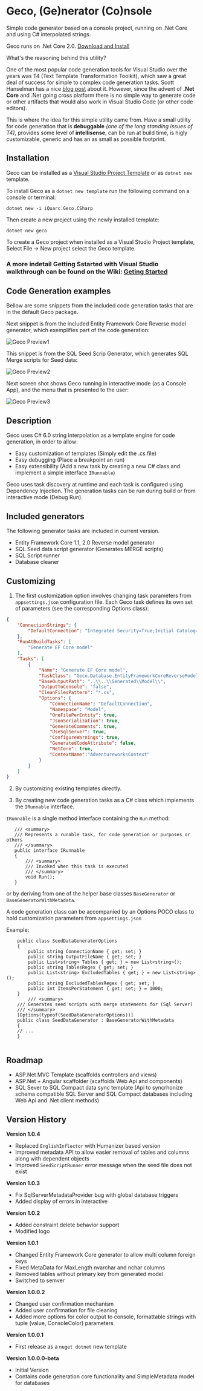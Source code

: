 # Geco, (Ge)nerator (Co)nsole
Simple code generator based on a console project, running on .Net Core and using C# interpolated strings.

Geco runs on .Net Core 2.0. [Download and Install](http://dot.net)

What's the reasoning behind this utility?

One of the most popular code generation tools for Visual Studio over the years was T4 (Text Template Transformation Toolkit), which saw a great deal of success for simple to complex code generation tasks.
Scott Hanselman has a nice [blog post](https://www.hanselman.com/blog/T4TextTemplateTransformationToolkitCodeGenerationBestKeptVisualStudioSecret.aspx) about it. However, since the advent of **.Net Core** and .Net going cross platform there is no simple way to generate code or other artifacts that would also work in Visual Studio Code (or other code editors).

This is where the idea for this simple utility came from. Have a small utility for code generation that is **debuggable** *(one of the long standing issues of T4)*, provides some level of **intellisense**, can be run at build time, is higly customizable, generic and has an as small as possible footprint.

## Installation

Geco can be installed as a [Visual Studio Project Template](https://marketplace.visualstudio.com/items?itemName=catalinpop.Geco101) or as `dotnet new` template. 

To install Geco as a `dotnet new template` run the following command on a console or terminal:

```Batchfile
dotnet new -i iQuarc.Geco.CSharp
```

Then create a new project using the newly installed template:

```Batchfile  
dotnet new geco
```

To create a Geco project when installed as a Visual Studio Project template, Select File -> New project select the Geco template. 

### A more indetail Getting Sstarted with Visual Studio walkthrough can be found on the Wiki: [Geting Started](https://github.com/iQuarc/Geco/wiki)

## Code Generation examples

Bellow are some snippets from the included code generation tasks that are in the default Geco package.

Next snippet is from the included Entity Framework Core Reverse model generator, which exemplifies part of the code generation:

![Geco Preview1](https://github.com/iQuarc/Geco/blob/dev/dist/GecoResources/PreviewImage.JPG?raw=true)

This snippet is from the SQL Seed Scrip Generator, which generates SQL Merge scripts for Seed data:

![Geco Preview2](https://github.com/iQuarc/Geco/blob/dev/dist/GecoResources/PreviewImage2.JPG?raw=true)

Next screen shot shows Geco running in interactive mode (as a Console App), and the menu that is presented to the user:

![Geco Preview3](https://github.com/iQuarc/Geco/blob/dev/dist/GecoResources/PreviewImage3.JPG?raw=true)


## Description

Geco uses C# 6.0 string interpolation as a template engine for code generation, in order to allow:

 - Easy customization of templates (Simply edit the .cs file)
 - Easy debugging (Place a breakpoint an run)
 - Easy extensibility (Add a new task by creating a new C# class and implement a simple interface `IRunnable`)
 
Geco uses task discovery at runtime and each task is configured using Dependency Injection. The generation tasks can be run during build or from interactive mode (Debug Run).

## Included generators

The following generator tasks are included in current version.

 - Entity Framework Core 1.1, 2.0 Reverse model generator
 - SQL Seed data script generator (Generates MERGE scripts)
 - SQL Script runner
 - Database cleaner

## Customizing

1. The first customization option involves changing task parameters from `appsettings.json` configuration file. Each Geco task defines its own set of parameters (see the corresponding Options class):

```JSon
{
    "ConnectionStrings": {
        "DefaultConnection": "Integrated Security=True;Initial Catalog=AdventureWorks;Data Source=.\\SQLEXPRESS;"
    },
    "RunAtBuildTasks": [
        "Generate EF Core model"
    ],
    "Tasks": [
        {
            "Name": "Generate EF Core model",
            "TaskClass": "Geco.Database.EntityFrameworkCoreReverseModelGenerator",
            "BaseOutputPath": "..\\..\\Generated\\Model\\",
            "OutputToConsole": "false",
            "CleanFilesPattern": "*.cs",
            "Options": {
                "ConnectionName": "DefaultConnection",
                "Namespace": "Model",
                "OneFilePerEntity": true,
                "JsonSerialization": true,
                "GenerateComments": true,
                "UseSqlServer": true,
                "ConfigureWarnings": true,
                "GeneratedCodeAttribute": false,
                "NetCore": true,
                "ContextName":"AdventureworksContext"
            }
        }
    ]
}
```

2. By customizing existing templates directly.

3. By creating new code generation tasks as a C# class which implements the `IRunnable` interface.

`IRunnable` is a single method interface containing the `Run` method:

 ```CSharp
    /// <summary>
    /// Represents a runable task, for code generation or purposes or others
    /// </summary>
    public interface IRunnable
    {
        /// <summary>
        /// Invoked when this task is executed
        /// </summary>
        void Run();
    }   
 ```
 or by deriving from one of the helper base classes `BaseGenerator` or `BaseGeneratorWithMetadata`.

A code generation class can be accompanied by an Options POCO class to hold customization parameters from `appsettings.json`

Example:

```CSharp
    public class SeedDataGeneratorOptions
    {
        public string ConnectionName { get; set; }
        public string OutputFileName { get; set; }
        public List<string> Tables { get; } = new List<string>();
        public string TablesRegex { get; set; }
        public List<string> ExcludedTables { get; } = new List<string>();
        public string ExcludedTablesRegex { get; set; }
        public int ItemsPerStatement { get; set; } = 1000;
    }
        /// <summary>
    /// Generates seed scripts with merge statements for (Sql Server)
    /// </summary>
    [Options(typeof(SeedDataGeneratorOptions))]
    public class SeedDataGenerator : BaseGeneratorWithMetadata
    {
    // ...
    }
    
```
## Roadmap

 - ASP.Net MVC Template (scaffolds controllers and views)
 - ASP.Net + Angular scaffolder (scaffolds Web Api and components)
 - SQL Sever to SQL Compact data sync template (Api to syncrhonize schema compatible SQL Server and SQL Compact databases including Web Api and .Net client methods)

## Version History

**Version 1.0.4**
  - Replaced `EnglishInflector` with Humanizer based version
  - Improved metadata API to allow easier removal of tables and columns along with dependent objects
  - Improved `SeedScriptRunner` error message when the seed file does not exist 

**Version 1.0.3**
  - Fix SqlServerMetadataProvider bug with global database triggers
  - Added display of errors in interactive

**Version 1.0.2**

  - Added constraint delete behavior support
  - Modified logo

**Version 1.0.1**

 - Changed Entity Framework Core generator to allow multi column foreign keys
 - Fixed MetaData for MaxLength nvarchar and nchar columns
 - Removed tables without primary key from generated model
 - Switched to semver

**Version 1.0.0.2**

- Changed user confirmation mechanism
- Added user confirmation for file cleaning
- Added more options for color output to console, formattable strings with tuple (value, ConsoleColor) parameters

**Version 1.0.0.1**

- First release as a `nuget dotnet` new template

**Version 1.0.0.0-beta**

- Initial Version
- Contains code generation core functionality and SimpleMetadata model for databases
